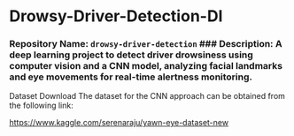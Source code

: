 # Drowsy-Driver-Detection-Dl
### Repository Name: `drowsy-driver-detection`  ### Description: A deep learning project to detect driver drowsiness using computer vision and a CNN model, analyzing facial landmarks and eye movements for real-time alertness monitoring.
Dataset Download
The dataset for the CNN approach can be obtained from the following link:

https://www.kaggle.com/serenaraju/yawn-eye-dataset-new
